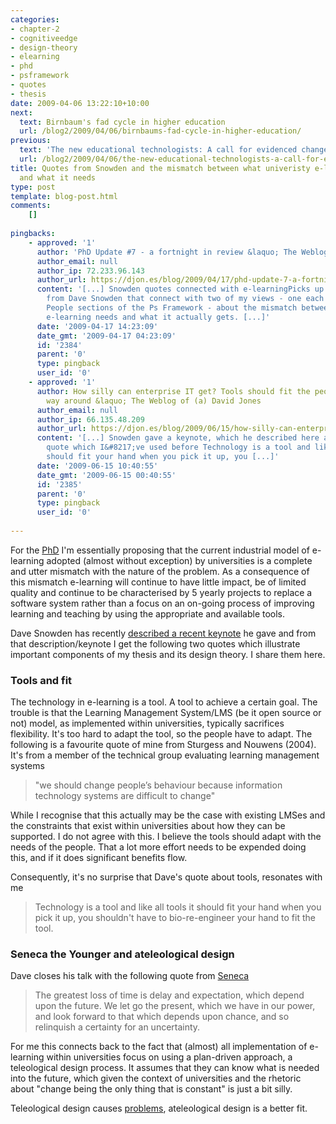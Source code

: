 ```yaml
---
categories:
- chapter-2
- cognitiveedge
- design-theory
- elearning
- phd
- psframework
- quotes
- thesis
date: 2009-04-06 13:22:10+10:00
next:
  text: Birnbaum's fad cycle in higher education
  url: /blog2/2009/04/06/birnbaums-fad-cycle-in-higher-education/
previous:
  text: 'The new educational technologists: A call for evidenced change'
  url: /blog2/2009/04/06/the-new-educational-technologists-a-call-for-evidenced-change/
title: Quotes from Snowden and the mismatch between what univeristy e-learning does
  and what it needs
type: post
template: blog-post.html
comments:
    []
    
pingbacks:
    - approved: '1'
      author: 'PhD Update #7 - a fortnight in review &laquo; The Weblog of (a) David Jones'
      author_email: null
      author_ip: 72.233.96.143
      author_url: https://djon.es/blog/2009/04/17/phd-update-7-a-fortnight-in-review/
      content: '[...] Snowden quotes connected with e-learningPicks up a couple of quotes
        from Dave Snowden that connect with two of my views - one each from Product and
        People sections of the Ps Framework - about the mismatch between what university-based
        e-learning needs and what it actually gets. [...]'
      date: '2009-04-17 14:23:09'
      date_gmt: '2009-04-17 04:23:09'
      id: '2384'
      parent: '0'
      type: pingback
      user_id: '0'
    - approved: '1'
      author: How silly can enterprise IT get? Tools should fit the people, not the other
        way around &laquo; The Weblog of (a) David Jones
      author_email: null
      author_ip: 66.135.48.209
      author_url: https://djon.es/blog/2009/06/15/how-silly-can-enterprise-it-get-tools-should-fit-the-people-not-the-other-way-around/
      content: '[...] Snowden gave a keynote, which he described here and uses the following
        quote which I&#8217;ve used before Technology is a tool and like all tools it
        should fit your hand when you pick it up, you [...]'
      date: '2009-06-15 10:40:55'
      date_gmt: '2009-06-15 00:40:55'
      id: '2385'
      parent: '0'
      type: pingback
      user_id: '0'
    
---
```

For the [PhD](/blog2/research/phd-thesis/) I'm essentially proposing that the current industrial model of e-learning adopted (almost without exception) by universities is a complete and utter mismatch with the nature of the problem. As a consequence of this mismatch e-learning will continue to have little impact, be of limited quality and continue to be characterised by 5 yearly projects to replace a software system rather than a focus on an on-going process of improving learning and teaching by using the appropriate and available tools.

Dave Snowden has recently [described a recent keynote](http://www.cognitive-edge.com/blogs/dave/2009/04/kmrc_conference_blog_snowden.php) he gave and from that description/keynote I get the following two quotes which illustrate important components of my thesis and its design theory. I share them here.

### Tools and fit

The technology in e-learning is a tool. A tool to achieve a certain goal. The trouble is that the Learning Management System/LMS (be it open source or not) model, as implemented within universities, typically sacrifices flexibility. It's too hard to adapt the tool, so the people have to adapt. The following is a favourite quote of mine from Sturgess and Nouwens (2004). It's from a member of the technical group evaluating learning management systems

> "we should change people’s behaviour because information technology systems are difficult to change"

While I recognise that this actually may be the case with existing LMSes and the constraints that exist within universities about how they can be supported. I do not agree with this. I believe the tools should adapt with the needs of the people. That a lot more effort needs to be expended doing this, and if it does significant benefits flow.

Consequently, it's no surprise that Dave's quote about tools, resonates with me

> Technology is a tool and like all tools it should fit your hand when you pick it up, you shouldn't have to bio-re-engineer your hand to fit the tool.

### Seneca the Younger and ateleological design

Dave closes his talk with the following quote from [Seneca](http://en.wikiquote.org/wiki/Seneca_the_Younger)

> The greatest loss of time is delay and expectation, which depend upon the future. We let go the present, which we have in our power, and look forward to that which depends upon chance, and so relinquish a certainty for an uncertainty.

For me this connects back to the fact that (almost) all implementation of e-learning within universities focus on using a plan-driven approach, a teleological design process. It assumes that they can know what is needed into the future, which given the context of universities and the rhetoric about "change being the only thing that is constant" is just a bit silly.

Teleological design causes [problems](/blog2/publications/the-teleological-brake-on-icts-in-open-and-distance-learning/), ateleological design is a better fit.